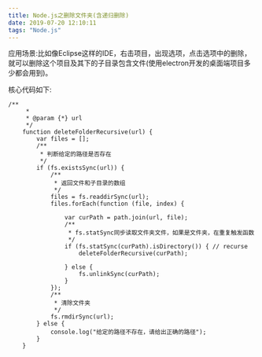 ```yaml
---
title: Node.js之删除文件夹(含递归删除)
date: 2019-07-20 12:10:11
tags: "Node.js"
---
```

应用场景:比如像Eclipse这样的IDE，右击项目，出现选项，点击选项中的删除，就可以删除这个项目及其下的子目录包含文件(使用electron开发的桌面端项目多少都会用到)。
<!--more-->
核心代码如下:
```
/**
	 *
	 * @param {*} url
	 */
	function deleteFolderRecursive(url) {
		var files = [];
		/**
		 * 判断给定的路径是否存在
		 */
		if (fs.existsSync(url)) {
			/**
			 * 返回文件和子目录的数组
			 */
			files = fs.readdirSync(url);
			files.forEach(function (file, index) {

				var curPath = path.join(url, file);
				/**
				 * fs.statSync同步读取文件夹文件，如果是文件夹，在重复触发函数
				 */
				if (fs.statSync(curPath).isDirectory()) { // recurse
					deleteFolderRecursive(curPath);

				} else {
					fs.unlinkSync(curPath);
				}
			});
			/**
			 * 清除文件夹
			 */
			fs.rmdirSync(url);
		} else {
			console.log("给定的路径不存在，请给出正确的路径");
		}
	}


```